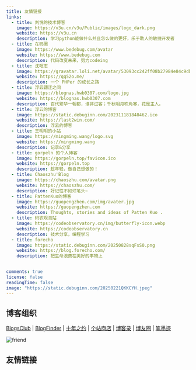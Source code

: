 ```yaml
---
title: 友情链接
links:
  - title: 刘悦的技术博客
    image: https://v3u.cn/v3u/Public/images/logo_dark.png
    website: https://v3u.cn
    description: 学习python能做什么并且怎么做的更好，乐于助人的敏捷开发者 
  - title: 在码圈
    image: https://www.bedebug.com/avatar
    website: https://www.bedebug.com
    description: 代码改变未来，努力codeing
  - title: 沈唁志
    image: https://gravatar.loli.net/avatar/53093cc242ff08b27984e84c9db92c33
    website: https://qq52o.me/
    description: 一个 PHPer 的成长之路  
  - title: 浮云翩迁之间
    image: https://blognas.hwb0307.com/logo.jpg
    website: https://blognas.hwb0307.com
    description: 百代繁华一朝都，谁非过客；千秋明月吹角寒，花是主人。
  - title: 浮云的博客
    image: https://static.debuginn.com/202311181848462.ico
    website: https://last2win.com/
    description: 浮云的博客
  - title: 王明明的小站
    image: https://mingming.wang/logo.svg
    website: https://mingming.wang
    description: 记录&分享
  - title: gorpeln 的个人博客
    image: https://gorpeln.top/favicon.ico
    website: https://gorpeln.top
    description: 趁年轻，做自己想做的！
  - title: Chaoszhu'Blog
    image: https://chaoszhu.com/avatar.png
    website: https://chaoszhu.com/
    description: 好记性不如烂笔头~
  - title: PattenKuo的博客
    image: https://guopengzhen.com/img/avater.jpg
    website: https://guopengzhen.com
    description: Thoughts, stories and ideas of Patten Kuo .
  - title: 码农观测站
    image: https://codeobservatory.cn/img/butterfly-icon.webp
    website: https://codeobservatory.cn
    description: 技术分享，编程学习
  - title: forecho
    image: https://static.debuginn.com/20250828sqFsS0.png
    website: https://blog.forecho.com/
    description: 把生命浪费在美好的事物上


comments: true
license: false
readingTime: false
image: "https://static.debuginn.com/20250221QKKCYH.jpeg"
---
```


## 博客组织

[BlogsClub](https://www.blogsclub.org/blog/291.html)
 | 
[BlogFinder](https://bf.zzxworld.com/s/870)
 | 
[十年之约](https://www.foreverblog.cn/)
 | 
[个站商店](https://storeweb.cn/site/o/1761)
 | 
[博客录](https://boke.lu/)
 | 
[博友圈](https://www.boyouquan.com/blogs/blog.debuginn.com)
 | 
[笔墨迹](https://blogscn.fun/)

![friend](https://static.debuginn.com/20250607PVNEDF.png)

## 友情链接